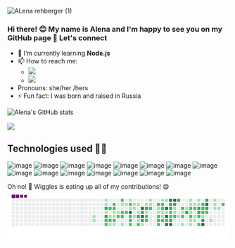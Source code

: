 ![ALena rehberger (1)](https://user-images.githubusercontent.com/84926588/129792624-0727c370-8cbc-4878-81ac-86c7049207d8.png)

### Hi there! 😊 My name is Alena and I'm happy to see you on my GitHub page 👋 Let's connect

- 🌱 I’m currently learning **Node.js**
- 📫 How to reach me: 
  * <a target="_blank" href="https://www.linkedin.com/in/alena-rehberger/"><img src="https://img.shields.io/badge/LinkedIn-0077B5?style=for-the-badge&logo=linkedin&logoColor=white" /></a> <br> 
  * <a target="_blank" href="mailto:alenarehberger92@gmail.com"><img src="https://img.shields.io/badge/Gmail-D14836?style=for-the-badge&logo=gmail&logoColor=white" /></a>
- Pronouns: she/her /hers
- ⚡ Fun fact: I was born and raised in Russia

<!-- [![Alena's GitHub stats](https://github-readme-stats.vercel.app/api?username=AlenaReh)](https://github.com/AlenaReh/github-readme-stats) -->
![Alena's GitHub stats](https://github-readme-stats.vercel.app/api?username=AlenaReh&theme=calm&show_icons=true)

<a href="https://github.com/sabesansathananthan">
  <img align="center" src="https://github-readme-stats.anuraghazra1.vercel.app/api/top-langs/?username=AlenaReh&layout=compact&theme=calm&show_icons=true" />
</a>


## Technologies used :woman_technologist:

![image](https://img.shields.io/badge/HTML5-E34F26?style=for-the-badge&logo=html5&logoColor=white)
![image](https://img.shields.io/badge/CSS3-1572B6?style=for-the-badge&logo=css3&logoColor=white)
![image](https://img.shields.io/badge/JavaScript-F7DF1E?style=for-the-badge&logo=javascript&logoColor=black)
![image](https://img.shields.io/badge/Node.js-339933?style=for-the-badge&logo=nodedotjs&logoColor=white)
![image](https://img.shields.io/badge/npm-CB3837?style=for-the-badge&logo=npm&logoColor=white)
![image](https://img.shields.io/badge/Jest-C21325?style=for-the-badge&logo=jest&logoColor=white)
![image](https://img.shields.io/badge/Bootstrap-563D7C?style=for-the-badge&logo=bootstrap&logoColor=white)
![image](https://img.shields.io/badge/jQuery-0769AD?style=for-the-badge&logo=jquery&logoColor=white)
![image](https://img.shields.io/badge/MySQL-00000F?style=for-the-badge&logo=mysql&logoColor=white)
![image](https://img.shields.io/badge/Express.js-000000?style=for-the-badge&logo=express&logoColor=white)
![image](https://img.shields.io/badge/Socket.io-010101?&style=for-the-badge&logo=Socket.io&logoColor=white)
![image](https://img.shields.io/badge/Insomnia-5849be?style=for-the-badge&logo=Insomnia&logoColor=white)
![image](https://img.shields.io/badge/Heroku-430098?style=for-the-badge&logo=heroku&logoColor=white)
![image](https://img.shields.io/badge/Handlebars.js-f0772b?style=for-the-badge&logo=handlebarsdotjs&logoColor=black)
![image](https://img.shields.io/badge/Zoom-2D8CFF?style=for-the-badge&logo=zoom&logoColor=white)

Oh no! :snake: Wiggles is eating up all of my contributions! :smile:
![snake gif](https://github.com/AlenaReh/AlenaReh/blob/output/github-contribution-grid-snake.gif)

